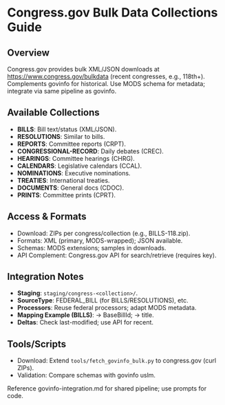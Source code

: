 # Congress.gov Bulk Data Collections Guide

## Overview
Congress.gov provides bulk XML/JSON downloads at https://www.congress.gov/bulkdata (recent congresses, e.g., 118th+). Complements govinfo for historical. Use MODS schema for metadata; integrate via same pipeline as govinfo.

## Available Collections
- **BILLS**: Bill text/status (XML/JSON).
- **RESOLUTIONS**: Similar to bills.
- **REPORTS**: Committee reports (CRPT).
- **CONGRESSIONAL-RECORD**: Daily debates (CREC).
- **HEARINGS**: Committee hearings (CHRG).
- **CALENDARS**: Legislative calendars (CCAL).
- **NOMINATIONS**: Executive nominations.
- **TREATIES**: International treaties.
- **DOCUMENTS**: General docs (CDOC).
- **PRINTS**: Committee prints (CPRT).

## Access & Formats
- Download: ZIPs per congress/collection (e.g., BILLS-118.zip).
- Formats: XML (primary, MODS-wrapped); JSON available.
- Schemas: MODS extensions; samples in downloads.
- API Complement: Congress.gov API for search/retrieve (requires key).

## Integration Notes
- **Staging**: `staging/congress-<collection>/`.
- **SourceType**: FEDERAL_BILL (for BILLS/RESOLUTIONS), etc.
- **Processors**: Reuse federal processors; adapt MODS <mods> metadata.
- **Mapping Example (BILLS)**: <bill legislation-id> → BaseBillId; <mods titleInfo> → title.
- **Deltas**: Check last-modified; use API for recent.

## Tools/Scripts
- Download: Extend `tools/fetch_govinfo_bulk.py` to congress.gov (curl ZIPs).
- Validation: Compare schemas with govinfo uslm.

Reference govinfo-integration.md for shared pipeline; use prompts for code.
